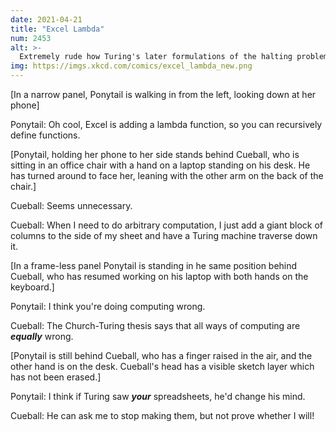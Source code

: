 ```yaml
---
date: 2021-04-21
title: "Excel Lambda"
num: 2453
alt: >-
  Extremely rude how Turing's later formulations of the halting problem called me out by name specifically.
img: https://imgs.xkcd.com/comics/excel_lambda_new.png
---
```

[In a narrow panel, Ponytail is walking in from the left, looking down at her phone]

Ponytail: Oh cool, Excel is adding a lambda function, so you can recursively define functions.

[Ponytail, holding her phone to her side stands behind Cueball, who is sitting in an office chair with a hand on a laptop standing on his desk. He has turned around to face her, leaning with the other arm on the back of the chair.]

Cueball: Seems unnecessary.

Cueball: When I need to do arbitrary computation, I just add a giant block of columns to the side of my sheet and have a Turing machine traverse down it.

[In a frame-less panel Ponytail is standing in he same position behind Cueball, who has resumed working on his laptop with both hands on the keyboard.]

Ponytail: I think you're doing computing wrong.

Cueball: The Church-Turing thesis says that all ways of computing are ***equally*** wrong.

[Ponytail is still behind Cueball, who has a finger raised in the air, and the other hand is on the desk. Cueball's head has a visible sketch layer which has not been erased.]

Ponytail: I think if Turing saw ***your*** spreadsheets, he'd change his mind.

Cueball: He can ask me to stop making them, but not prove whether I will!